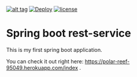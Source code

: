 [![alt tag](https://travis-ci.org/KaraBurak/my-rest-service.svg?branch=master)](https://travis-ci.org/KaraBurak/my-rest-service)
[![Deploy](https://www.herokucdn.com/deploy/button.svg)](https://heroku.com/deploy?template=https://github.com/KaraBurak/my-rest-service)
[![license](https://img.shields.io/github/license/mashape/apistatus.svg)]()
# Spring boot rest-service

This is my first spring boot application. 

You can check it out right here: https://polar-reef-95049.herokuapp.com/index .
